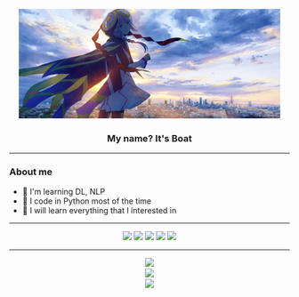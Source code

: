 <p align="center" title="This is not me">
    <a href="https://www.youtube.com/@virtual_kaf">
        <img src="assests/kaf.png" />
    </a>
</p>
<h3 align="center">My name? It's Boat</h3>

---

### About me

- 🧠 I'm learning DL, NLP
- 🐍 I code in Python most of the time
- 📖 I will learn everything that I interested in

---

<div align="center">
    <img src="https://img.shields.io/badge/Python-FFD43B?style=for-the-badge&logo=python&logoColor=blue" />
    <img src="https://img.shields.io/badge/TensorFlow-FF6F00?style=for-the-badge&logo=TensorFlow&logoColor=white" />
    <img src="https://img.shields.io/badge/Numpy-777BB4?style=for-the-badge&logo=numpy&logoColor=white" />
    <img src="https://img.shields.io/badge/Pandas-2C2D72?style=for-the-badge&logo=pandas&logoColor=white" />
    <img src="https://img.shields.io/badge/Streamlit-FF4B4B?style=for-the-badge&logo=Streamlit&logoColor=white" />
</div>

---

<div align="center">
    <img src="https://github-readme-streak-stats.herokuapp.com/?user=l3oatkungg&theme=dark" />
</div>
<div align="center">
    <img src="https://github-readme-stats-git-masterrstaa-rickstaa.vercel.app/api?username=l3oatkungg&theme=dark&count_private=true" />
</div>
<div align="center">
    <img src="https://github-readme-stats.vercel.app/api/top-langs/?username=l3oatkungg&theme=dark&count_private=true&layout=compact" width="400px"/>
</div>
